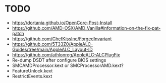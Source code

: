 # TODO

- https://dortania.github.io/OpenCore-Post-Install
- https://github.com/AMD-OSX/AMD_Vanilla#information-on-the-fix-pat-patch
- https://github.com/ChefKissInc/ForgedInvariant
- https://github.com/5T33Z0/AppleALC-Guides/tree/main/AppleALC_Layout-ID
- https://github.com/athlonreg/AppleALC-ALCPlugFix
- Re-dump DSDT after configure BIOS settings
- SMCAMDProcessor.kext or SMCProcessorAMD.kext?
- FeatureUnlock.kext
- RestrictEvents.kext
